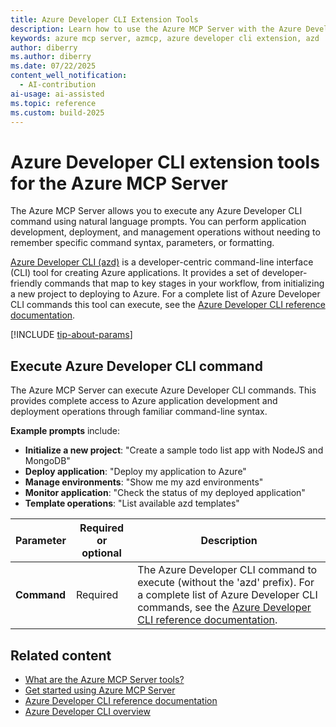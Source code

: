 ```yaml
---
title: Azure Developer CLI Extension Tools
description: Learn how to use the Azure MCP Server with the Azure Developer CLI Extension.
keywords: azure mcp server, azmcp, azure developer cli extension, azd
author: diberry
ms.author: diberry
ms.date: 07/22/2025
content_well_notification: 
  - AI-contribution
ai-usage: ai-assisted
ms.topic: reference
ms.custom: build-2025
--- 
```

# Azure Developer CLI extension tools for the Azure MCP Server

The Azure MCP Server allows you to execute any Azure Developer CLI command using natural language prompts. You can perform application development, deployment, and management operations without needing to remember specific command syntax, parameters, or formatting.

[Azure Developer CLI (azd)](/azure/developer/azure-developer-cli/) is a developer-centric command-line interface (CLI) tool for creating Azure applications. It provides a set of developer-friendly commands that map to key stages in your workflow, from initializing a new project to deploying to Azure. For a complete list of Azure Developer CLI commands this tool can execute, see the [Azure Developer CLI reference documentation](/azure/developer/azure-developer-cli/reference).

[!INCLUDE [tip-about-params](../includes/tools/parameter-consideration.md)]

## Execute Azure Developer CLI command

The Azure MCP Server can execute Azure Developer CLI commands. This provides complete access to Azure application development and deployment operations through familiar command-line syntax.

**Example prompts** include:

- **Initialize a new project**: "Create a sample todo list app with NodeJS and MongoDB"
- **Deploy application**: "Deploy my application to Azure"
- **Manage environments**: "Show me my azd environments"
- **Monitor application**: "Check the status of my deployed application"
- **Template operations**: "List available azd templates"

| Parameter | Required or optional | Description |
|-----------|-------------|-------------|
| **Command** | Required | The Azure Developer CLI command to execute (without the 'azd' prefix). For a complete list of Azure Developer CLI commands, see the [Azure Developer CLI reference documentation](/azure/developer/azure-developer-cli/reference). |

## Related content

- [What are the Azure MCP Server tools?](index.md)
- [Get started using Azure MCP Server](../get-started.md)
- [Azure Developer CLI reference documentation](/azure/developer/azure-developer-cli/reference)
- [Azure Developer CLI overview](/azure/developer/azure-developer-cli/overview)
